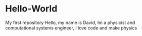 # Hello-World
My first repository 
Hello, my name is David, Im a physicist and computational systems engineer, I love code and make physics 
